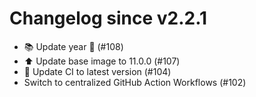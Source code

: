 # Changelog since v2.2.1
- 📚 Update year 🎉 (#108) 
- ⬆️ Update base image to 11.0.0 (#107) 
- 🚀 Update CI to latest version (#104) 
- Switch to centralized GitHub Action Workflows (#102) 
